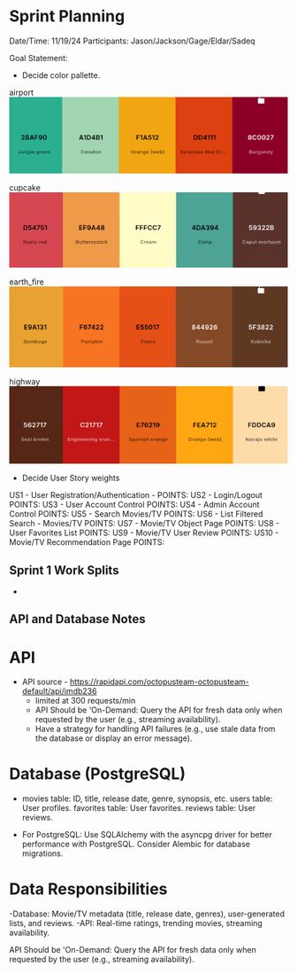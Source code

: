 # Sprint Planning

Date/Time: 11/19/24
Participants: Jason/Jackson/Gage/Eldar/Sadeq

Goal Statement: 

- Decide color pallette. 

airport
![pics/colors/airport.png](pics/colors/airport.png)

cupcake
![pics/colors/cupcake.png](pics/colors/cupcake.png)

earth_fire
![pics/colors/earth_fire.png](pics/colors/earth_fire.png)

highway
![pics/colors/highway.png](pics/colors/highway.png)

- Decide User Story weights

US1 - User Registration/Authentication -    POINTS:
US2 - Login/Logout                          POINTS:
US3 - User Account Control                  POINTS: 
US4 - Admin Account Control                 POINTS:
US5 - Search Movies/TV                      POINTS:
US6 - List Filtered Search - Movies/TV      POINTS:
US7 - Movie/TV Object Page                  POINTS:
US8 - User Favorites List                   POINTS:
US9 - Movie/TV User Review                  POINTS:
US10 - Movie/TV Recommendation Page         POINTS:

## Sprint 1 Work Splits ##
- 

## API and Database Notes

# API
- API source - https://rapidapi.com/octopusteam-octopusteam-default/api/imdb236
    - limited at 300 requests/min
    - API Should be 'On-Demand: Query the API for fresh data only when requested by the user (e.g., streaming availability).
    - Have a strategy for handling API failures (e.g., use stale data from the database or display an error message).

# Database (PostgreSQL)
-   movies table: ID, title, release date, genre, synopsis, etc.
    users table: User profiles.
    favorites table: User favorites.
    reviews table: User reviews.

- For PostgreSQL:
    Use SQLAlchemy with the asyncpg driver for better performance with PostgreSQL.
    Consider Alembic for database migrations.

# Data Responsibilities
-Database: Movie/TV metadata (title, release date, genres), user-generated lists, and reviews.
-API: Real-time ratings, trending movies, streaming availability.

API Should be 'On-Demand: Query the API for fresh data only when requested by the user (e.g., streaming availability).